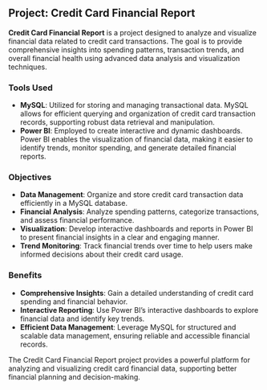 ## Project: Credit Card Financial Report

**Credit Card Financial Report** is a project designed to analyze and visualize financial data related to credit card transactions. The goal is to provide comprehensive insights into spending patterns, transaction trends, and overall financial health using advanced data analysis and visualization techniques.

### Tools Used

- **MySQL**: Utilized for storing and managing transactional data. MySQL allows for efficient querying and organization of credit card transaction records, supporting robust data retrieval and manipulation.
- **Power BI**: Employed to create interactive and dynamic dashboards. Power BI enables the visualization of financial data, making it easier to identify trends, monitor spending, and generate detailed financial reports.

### Objectives

- **Data Management**: Organize and store credit card transaction data efficiently in a MySQL database.
- **Financial Analysis**: Analyze spending patterns, categorize transactions, and assess financial performance.
- **Visualization**: Develop interactive dashboards and reports in Power BI to present financial insights in a clear and engaging manner.
- **Trend Monitoring**: Track financial trends over time to help users make informed decisions about their credit card usage.

### Benefits

- **Comprehensive Insights**: Gain a detailed understanding of credit card spending and financial behavior.
- **Interactive Reporting**: Use Power BI’s interactive dashboards to explore financial data and identify key trends.
- **Efficient Data Management**: Leverage MySQL for structured and scalable data management, ensuring reliable and accessible financial records.

The Credit Card Financial Report project provides a powerful platform for analyzing and visualizing credit card financial data, supporting better financial planning and decision-making.
